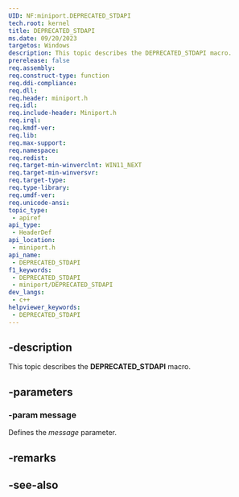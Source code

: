 ```yaml
---
UID: NF:miniport.DEPRECATED_STDAPI
tech.root: kernel
title: DEPRECATED_STDAPI
ms.date: 09/20/2023
targetos: Windows
description: This topic describes the DEPRECATED_STDAPI macro.
prerelease: false
req.assembly: 
req.construct-type: function
req.ddi-compliance: 
req.dll: 
req.header: miniport.h
req.idl: 
req.include-header: Miniport.h
req.irql: 
req.kmdf-ver: 
req.lib: 
req.max-support: 
req.namespace: 
req.redist: 
req.target-min-winverclnt: WIN11_NEXT
req.target-min-winversvr: 
req.target-type: 
req.type-library: 
req.umdf-ver: 
req.unicode-ansi: 
topic_type:
 - apiref
api_type:
 - HeaderDef
api_location:
 - miniport.h
api_name:
 - DEPRECATED_STDAPI
f1_keywords:
 - DEPRECATED_STDAPI
 - miniport/DEPRECATED_STDAPI
dev_langs:
 - c++
helpviewer_keywords:
 - DEPRECATED_STDAPI
---
```


## -description

This topic describes the **DEPRECATED_STDAPI** macro.

## -parameters

### -param message

Defines the *message* parameter.

## -remarks

## -see-also
